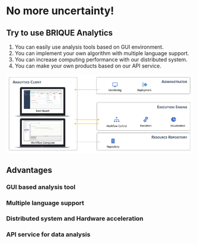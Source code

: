# No more uncertainty!

## Try to use BRIQUE Analytics
1. You can easily use analysis tools based on GUI environment.
2. You can implement your own algorithm with multiple language support.
3. You can increase computing performance with our distributed system.
4. You can make your own products based on our API service.


![Composition of BRIQUE Analytics](ba_composition.PNG)


## Advantages
### GUI based analysis tool

### Multiple language support

### Distributed system and Hardware acceleration

### API service for data analysis
